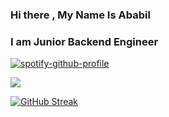 ### Hi there , My Name Is Ababil
### I am Junior Backend Engineer

[![spotify-github-profile](https://spotify-github-profile.vercel.app/api/view?uid=31fyfdjnjh2hw5pepndusf4wgpje&cover_image=true&theme=compact&show_offline=true&background_color=121212&interchange=true)](https://spotify-github-profile.vercel.app/api/view?uid=31fyfdjnjh2hw5pepndusf4wgpje&redirect=true)

![](http://github-profile-summary-cards.vercel.app/api/cards/profile-details?username=birdfromhell&theme=tokyonight)

[![GitHub Streak](https://streak-stats.demolab.com?user=birdfromhell&theme=highcontrast&hide_border=true)](https://git.io/streak-stats)

